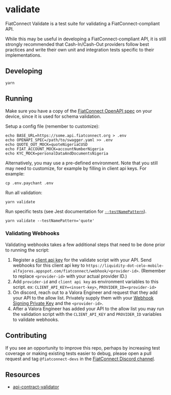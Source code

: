 # validate

FiatConnect Validate is a test suite for validating a FiatConnect-compliant API.

While this may be useful in developing a FiatConnect-compliant API, it is still strongly recommended that
Cash-In/Cash-Out providers follow best practices and write their own unit and integration tests specific to their
implementations.

## Developing

```
yarn
```

## Running

Make sure you have a copy of the [FiatConnect OpenAPI spec](https://github.com/fiatconnect/specification/blob/main/swagger.yaml)
on your device, since it is used for schema validation.

Setup a config file (remember to customize):

```
echo BASE_URL=https://some.api.fiatconnect.org > .env
echo OPENAPI_SPEC=/path/to/swagger.yaml >> .env
echo QUOTE_OUT_MOCK=quoteNigeriaCUSD
echo FIAT_ACCOUNT_MOCK=accountNumberNigeria
echo KYC_MOCK=personalDataAndDocumentsNigeria
```

Alternatively, you may use a pre-defined environment. Note that you still may need to customize, for example by filling in
client api keys. For example:

```
cp .env.paychant .env
```

Run all validation:

```
yarn validate
```

Run specific tests (see Jest documentation for
[`--testNamePattern`](https://jestjs.io/docs/cli#--testnamepatternregex)).

```
yarn validate --testNamePattern='quote'
```

### Validating Webhooks

Validating webhooks takes a few additional steps that need to be done prior to running the script:

1. Register a [client api key](https://github.com/fiatconnect/specification/blob/main/fiatconnect-api.md#332-client-api-key) for the validate script with your API. Send webhooks for this client api key to `https://liquidity-dot-celo-mobile-alfajores.appspot.com/fiatconnect/webhook/<provider-id>`. (Remember to replace `<provider-id>` with your actual provider ID.)
2. Add `provider-id` and `client api key` as environment variables to this script. ex: `CLIENT_API_KEY=<insert-key>`, `PROVIDER_ID=<provider-id>`
3. On discord, reach out to a Valora Engineer and request that they add your API to the allow list. Privately supply them with your [Webhook Signing Private Key](https://github.com/fiatconnect/specification/blob/main/fiatconnect-api.md#52-webhook-request-signing) and the `<provider-id>`.
4. After a Valora Engineer has added your API to the allow list you may run the validation script with the `CLIENT_API_KEY` and `PROVIDER_ID` variables to validate webhooks.

## Contributing

If you see an opportunity to improve this repo, perhaps by increasing test coverage or making existing
tests easier to debug, please open a pull request and tag `@fiatconnect-devs` in the
[FiatConnect Discord channel](https://fiatconnect.org/contact).

## Resources

- [api-contract-validator](https://www.chaijs.com/plugins/api-contract-validator/)
